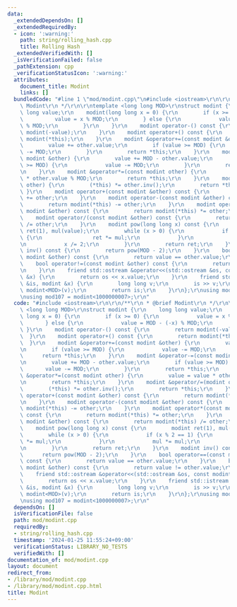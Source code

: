 ```yaml
---
data:
  _extendedDependsOn: []
  _extendedRequiredBy:
  - icon: ':warning:'
    path: string/rolling_hash.cpp
    title: Rolling Hash
  _extendedVerifiedWith: []
  _isVerificationFailed: false
  _pathExtension: cpp
  _verificationStatusIcon: ':warning:'
  attributes:
    document_title: Modint
    links: []
  bundledCode: "#line 1 \"mod/modint.cpp\"\n#include <iostream>\r\n\r\n/**\r\n * @brief\
    \ Modint\r\n */\r\n\r\ntemplate <long long MOD>\r\nstruct modint {\r\n    long\
    \ long value;\r\n    modint(long long x = 0) {\r\n        if (x >= 0) {\r\n  \
    \          value = x % MOD;\r\n        } else {\r\n            value = MOD - (-x)\
    \ % MOD;\r\n        }\r\n    }\r\n    modint operator-() const {\r\n        return\
    \ modint(-value);\r\n    }\r\n    modint operator+() const {\r\n        return\
    \ modint(*this);\r\n    }\r\n    modint &operator+=(const modint &other) {\r\n\
    \        value += other.value;\r\n        if (value >= MOD) {\r\n            value\
    \ -= MOD;\r\n        }\r\n        return *this;\r\n    }\r\n    modint &operator-=(const\
    \ modint &other) {\r\n        value += MOD - other.value;\r\n        if (value\
    \ >= MOD) {\r\n            value -= MOD;\r\n        }\r\n        return *this;\r\
    \n    }\r\n    modint &operator*=(const modint other) {\r\n        value = value\
    \ * other.value % MOD;\r\n        return *this;\r\n    }\r\n    modint &operator/=(modint\
    \ other) {\r\n        (*this) *= other.inv();\r\n        return *this;\r\n   \
    \ }\r\n    modint operator+(const modint &other) const {\r\n        return modint(*this)\
    \ += other;\r\n    }\r\n    modint operator-(const modint &other) const {\r\n\
    \        return modint(*this) -= other;\r\n    }\r\n    modint operator*(const\
    \ modint &other) const {\r\n        return modint(*this) *= other;\r\n    }\r\n\
    \    modint operator/(const modint &other) const {\r\n        return modint(*this)\
    \ /= other;\r\n    }\r\n    modint pow(long long x) const {\r\n        modint\
    \ ret(1), mul(value);\r\n        while (x > 0) {\r\n            if (x % 2 == 1)\
    \ {\r\n                ret *= mul;\r\n            }\r\n            mul *= mul;\r\
    \n            x /= 2;\r\n        }\r\n        return ret;\r\n    }\r\n    modint\
    \ inv() const {\r\n        return pow(MOD - 2);\r\n    }\r\n    bool operator==(const\
    \ modint &other) const {\r\n        return value == other.value;\r\n    }\r\n\
    \    bool operator!=(const modint &other) const {\r\n        return value != other.value;\r\
    \n    }\r\n    friend std::ostream &operator<<(std::ostream &os, const modint\
    \ &x) {\r\n        return os << x.value;\r\n    }\r\n    friend std::istream &operator>>(std::istream\
    \ &is, modint &x) {\r\n        long long v;\r\n        is >> v;\r\n        x =\
    \ modint<MOD>(v);\r\n        return is;\r\n    }\r\n};\r\nusing mod998 = modint<998244353>;\r\
    \nusing mod107 = modint<1000000007>;\r\n"
  code: "#include <iostream>\r\n\r\n/**\r\n * @brief Modint\r\n */\r\n\r\ntemplate\
    \ <long long MOD>\r\nstruct modint {\r\n    long long value;\r\n    modint(long\
    \ long x = 0) {\r\n        if (x >= 0) {\r\n            value = x % MOD;\r\n \
    \       } else {\r\n            value = MOD - (-x) % MOD;\r\n        }\r\n   \
    \ }\r\n    modint operator-() const {\r\n        return modint(-value);\r\n  \
    \  }\r\n    modint operator+() const {\r\n        return modint(*this);\r\n  \
    \  }\r\n    modint &operator+=(const modint &other) {\r\n        value += other.value;\r\
    \n        if (value >= MOD) {\r\n            value -= MOD;\r\n        }\r\n  \
    \      return *this;\r\n    }\r\n    modint &operator-=(const modint &other) {\r\
    \n        value += MOD - other.value;\r\n        if (value >= MOD) {\r\n     \
    \       value -= MOD;\r\n        }\r\n        return *this;\r\n    }\r\n    modint\
    \ &operator*=(const modint other) {\r\n        value = value * other.value % MOD;\r\
    \n        return *this;\r\n    }\r\n    modint &operator/=(modint other) {\r\n\
    \        (*this) *= other.inv();\r\n        return *this;\r\n    }\r\n    modint\
    \ operator+(const modint &other) const {\r\n        return modint(*this) += other;\r\
    \n    }\r\n    modint operator-(const modint &other) const {\r\n        return\
    \ modint(*this) -= other;\r\n    }\r\n    modint operator*(const modint &other)\
    \ const {\r\n        return modint(*this) *= other;\r\n    }\r\n    modint operator/(const\
    \ modint &other) const {\r\n        return modint(*this) /= other;\r\n    }\r\n\
    \    modint pow(long long x) const {\r\n        modint ret(1), mul(value);\r\n\
    \        while (x > 0) {\r\n            if (x % 2 == 1) {\r\n                ret\
    \ *= mul;\r\n            }\r\n            mul *= mul;\r\n            x /= 2;\r\
    \n        }\r\n        return ret;\r\n    }\r\n    modint inv() const {\r\n  \
    \      return pow(MOD - 2);\r\n    }\r\n    bool operator==(const modint &other)\
    \ const {\r\n        return value == other.value;\r\n    }\r\n    bool operator!=(const\
    \ modint &other) const {\r\n        return value != other.value;\r\n    }\r\n\
    \    friend std::ostream &operator<<(std::ostream &os, const modint &x) {\r\n\
    \        return os << x.value;\r\n    }\r\n    friend std::istream &operator>>(std::istream\
    \ &is, modint &x) {\r\n        long long v;\r\n        is >> v;\r\n        x =\
    \ modint<MOD>(v);\r\n        return is;\r\n    }\r\n};\r\nusing mod998 = modint<998244353>;\r\
    \nusing mod107 = modint<1000000007>;\r\n"
  dependsOn: []
  isVerificationFile: false
  path: mod/modint.cpp
  requiredBy:
  - string/rolling_hash.cpp
  timestamp: '2024-01-25 11:55:24+09:00'
  verificationStatus: LIBRARY_NO_TESTS
  verifiedWith: []
documentation_of: mod/modint.cpp
layout: document
redirect_from:
- /library/mod/modint.cpp
- /library/mod/modint.cpp.html
title: Modint
---
```

